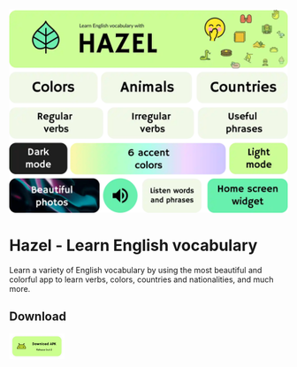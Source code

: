![Hazel App](resources/summary.webp)

# Hazel - Learn English vocabulary

Learn a variety of English vocabulary by using the most beautiful and colorful app to learn verbs, colors, countries and nationalities, and much more.

## Download
[<img alt="Download release version" width="100px" src="resources/HazelDownloadRelease.png" />](https://github.com/calo001/Hazel/releases/download/v0.1.0-alpha01/HazelApp.apk)
</br>
![<img alt="Download release version" width="100px" src="resources/HazelDownloadDebug.png" />](https://drive.google.com/file/d/1DdXFLfIkRIFQtn6LVuG5qFSLxSVkg_X8/view?usp=sharing)